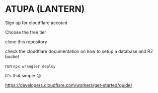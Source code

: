 # ATUPA (LANTERN)
Sign up  for cloudflare account

Choose the free tier

clone this repository

check the cloudflare documentation on how to setup a database and R2 bucket

run ```npx wrangler deploy```

It's that simple 😉

https://developers.cloudflare.com/workers/get-started/guide/